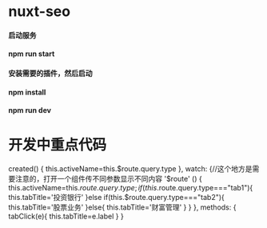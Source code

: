 # nuxt-seo
#### 启动服务
#### npm run start
#### 安装需要的插件，然后启动
#### npm install
#### npm run dev
# 开发中重点代码
 created() {
      this.activeName=this.$route.query.type
   },
   watch: {//这个地方是需要注意的，打开一个组件传不同参数显示不同内容
      '$route' () {
          this.activeName=this.$route.query.type;
          if(this.$route.query.type==="tab1"){
             this.tabTitle='投资银行'
          }else if(this.$route.query.type==="tab2"){
            this.tabTitle='股票业务'
          }else{
            this.tabTitle='财富管理' 
          }
      }
   },
   methods: {
      tabClick(e){
         this.tabTitle=e.label
      }
   }
